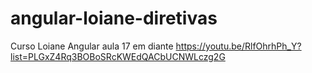 # angular-loiane-diretivas
Curso Loiane Angular aula 17 em diante https://youtu.be/RlfOhrhPh_Y?list=PLGxZ4Rq3BOBoSRcKWEdQACbUCNWLczg2G
